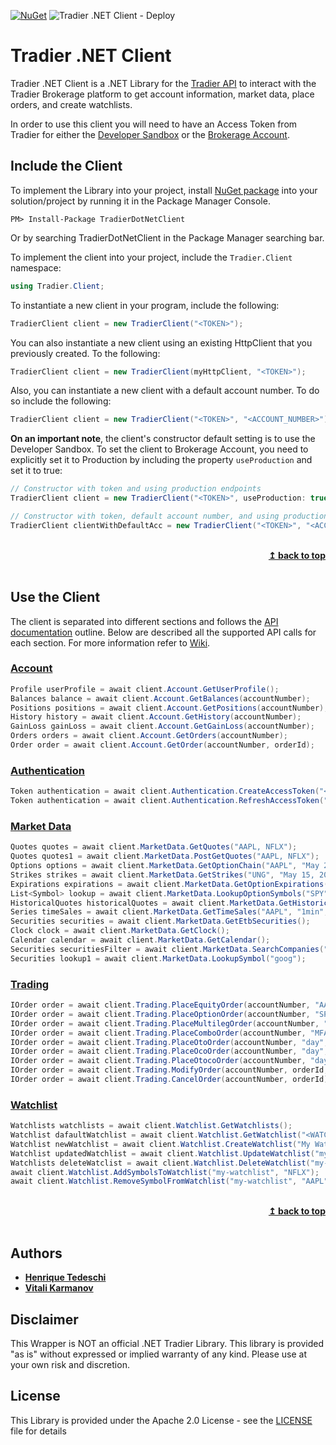 [![NuGet](https://img.shields.io/nuget/v/tradier-dotnet-client.svg)](https://www.nuget.org/packages/tradier-dotnet-client/) ![Tradier .NET Client - Deploy](https://github.com/vitali-karmanov/tradier-dotnet-client/workflows/Tradier%20.NET%20Client%20-%20Deploy/badge.svg)

# Tradier .NET Client

Tradier .NET Client is a .NET Library for the [Tradier API](https://documentation.tradier.com/) to interact with the Tradier Brokerage platform to get account information, market data, place orders, and create watchlists. 

In order to use this client you will need to have an Access Token from Tradier for either the [Developer Sandbox](https://developer.tradier.com/user/sign_up) or the [Brokerage Account](https://documentation.tradier.com/brokerage-api).

## Include the Client

To implement the Library into your project, install [NuGet package](https://www.nuget.org/packages/tradier-dotnet-client/) into your solution/project by running it in the Package Manager Console.
````
PM> Install-Package TradierDotNetClient
````
Or by searching TradierDotNetClient in the Package Manager searching bar.

To implement the client into your project, include the `Tradier.Client` namespace:
```csharp
using Tradier.Client;
```

To instantiate a new client in your program, include the following:

```csharp
TradierClient client = new TradierClient("<TOKEN>");
```

You can also instantiate a new client using an existing HttpClient that you previously created. To the following:
```csharp
TradierClient client = new TradierClient(myHttpClient, "<TOKEN>");
```

Also, you can instantiate a new client with a default account number. To do so include the following:

```csharp
TradierClient client = new TradierClient("<TOKEN>", "<ACCOUNT_NUMBER>");
```
**On an important note**, the client's constructor default setting is to use the Developer Sandbox. To set the client to Brokerage Account, you need to explicitly set it to Production by including the property `useProduction` and set it to true:

```csharp
// Constructor with token and using production endpoints
TradierClient client = new TradierClient("<TOKEN>", useProduction: true);

// Constructor with token, default account number, and using production endpoints
TradierClient clientWithDefaultAcc = new TradierClient("<TOKEN>", "<ACCOUNT_NUMBER>", useProduction: true);
```

<br/>
<div align="right">
    <b><a href="#tradier-net-client">↥ back to top</a></b>
</div>
<br/>

## Use the Client

The client is separated into different sections and follows the [API documentation](https://documentation.tradier.com/) outline. Below are described all the supported API calls for each section. For more information refer to [Wiki](https://github.com/vitali-karmanov/tradier-dotnet-client/wiki).

### [Account](https://github.com/vitali-karmanov/tradier-dotnet-client/wiki/Using-Account-methods)
```csharp
Profile userProfile = await client.Account.GetUserProfile();
Balances balance = await client.Account.GetBalances(accountNumber);
Positions positions = await client.Account.GetPositions(accountNumber);
History history = await client.Account.GetHistory(accountNumber);
GainLoss gainLoss = await client.Account.GetGainLoss(accountNumber);
Orders orders = await client.Account.GetOrders(accountNumber);
Order order = await client.Account.GetOrder(accountNumber, orderId);
```

### [Authentication](https://github.com/vitali-karmanov/tradier-dotnet-client/wiki/Using-Authentication-methods)
```csharp
Token authentication = await client.Authentication.CreateAccessToken("<CODE>");
Token authentication = await client.Authentication.RefreshAccessToken("<TOKEN>");
```

### [Market Data](https://github.com/vitali-karmanov/tradier-dotnet-client/wiki/Using-Market-Data-methods)
```csharp
Quotes quotes = await client.MarketData.GetQuotes("AAPL, NFLX");
Quotes quotes1 = await client.MarketData.PostGetQuotes("AAPL, NFLX");
Options options = await client.MarketData.GetOptionChain("AAPL", "May 27, 2020");
Strikes strikes = await client.MarketData.GetStrikes("UNG", "May 15, 2020");
Expirations expirations = await client.MarketData.GetOptionExpirations("AAPL");
List<Symbol> lookup = await client.MarketData.LookupOptionSymbols("SPY");
HistoricalQuotes historicalQuotes = await client.MarketData.GetHistoricalQuotes("AAPL", "daily", "January 1, 2020", "May 15, 2020");
Series timeSales = await client.MarketData.GetTimeSales("AAPL", "1min", "June 15, 2020", "June 22, 2020");
Securities securities = await client.MarketData.GetEtbSecurities();
Clock clock = await client.MarketData.GetClock();
Calendar calendar = await client.MarketData.GetCalendar();
Securities securitiesFilter = await client.MarketData.SearchCompanies("NY");
Securities lookup1 = await client.MarketData.LookupSymbol("goog");
```
### [Trading](https://github.com/vitali-karmanov/tradier-dotnet-client/wiki/Using-Trading-methods)

```csharp
IOrder order = await client.Trading.PlaceEquityOrder(accountNumber, "AAPL", "buy", 10, "market", "day");
IOrder order = await client.Trading.PlaceOptionOrder(accountNumber, "SPY", "SPY140118C00195000", "buy_to_open", 10, "market", "day", preview: true);
IOrder order = await client.Trading.PlaceMultilegOrder(accountNumber, "MFA", "credit", "day", new List<(string, string, int)> { ("AAPL", "buy", 10), ("IBM", "buy", 5) }, 1.00);
IOrder order = await client.Trading.PlaceComboOrder(accountNumber, "MFA", "credit", "day", new List<(string, string, int)> { ("AAPL", "buy", 10), ("IBM", "buy", 5) }, 1.00);
IOrder order = await client.Trading.PlaceOtoOrder(accountNumber, "day", new List<(string, int, string, string, string, double?, double?)> { ("SPY", 10, "limit", "SPY190605C00282000", "buy_to_open", 1.00, 1.00) });
IOrder order = await client.Trading.PlaceOcoOrder(accountNumber, "day", new List<(string, int, string, string, string, double?, double?)> { ("SPY", 10, "limit", "SPY190605C00282000", "buy_to_open", 1.00, 1.00) });
IOrder order = await client.Trading.PlaceOtocoOrder(accountNumber, "day", new List<(string, int, string, string, string, double?, double?)> { ("SPY", 10, "limit", "SPY190605C00282000", "buy_to_open", 1.00, 1.00) });
IOrder order = await client.Trading.ModifyOrder(accountNumber, orderId, "limit", "day", "1.00", "1.00");
IOrder order = await client.Trading.CancelOrder(accountNumber, orderId);
```

### [Watchlist](https://github.com/vitali-karmanov/tradier-dotnet-client/wiki/Using-Watchlist-methods)

```csharp
Watchlists watchlists = await client.Watchlist.GetWatchlists();
Watchlist dafaultWatchlist = await client.Watchlist.GetWatchlist("<WATCHLIST_ID>");
Watchlist newWatchlist = await client.Watchlist.CreateWatchlist("My Watchlist", "AAPL,IBM");
Watchlist updatedWatchlist = await client.Watchlist.UpdateWatchlist("my-watchlist", "My First Watchlist", "SPY");
Watchlists deleteWatclist = await client.Watchlist.DeleteWatchlist("my-watchlist");
await client.Watchlist.AddSymbolsToWatchlist("my-watchlist", "NFLX");
await client.Watchlist.RemoveSymbolFromWatchlist("my-watchlist", "AAPL");
```

<br/>
<div align="right">
    <b><a href="#tradier-net-client">↥ back to top</a></b>
</div>
<br/>

## Authors

* **[Henrique Tedeschi](https://github.com/htedeschi)**
* **[Vitali Karmanov](https://github.com/vitali-karmanov)**

## Disclaimer

This Wrapper is NOT an official .NET Tradier Library. This library is provided "as is" without expressed or implied warranty of any kind. Please use at your own risk and discretion.

## License
This Library is provided under the Apache 2.0 License - see the [LICENSE](https://github.com/vitali-karmanov/tradier-dotnet-client/blob/master/LICENSE) file for details

